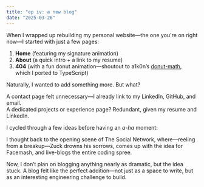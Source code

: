 ```yaml
---
title: "ep iv: a new blog"
date: "2025-03-26"
---
```


When I wrapped up rebuilding my personal website—the one you're on right now—I started with just a few pages:  

1. **Home** (featuring my signature animation)  
2. **About** (a quick intro + a link to my resume)  
3. **404** (with a fun donut animation—shoutout to a1k0n’s [donut-math](https://www.a1k0n.net/2011/07/20/donut-math.html), which I ported to TypeScript)  

Naturally, I wanted to add something more. But what?  

A contact page felt unnecessary—I already link to my LinkedIn, GitHub, and email.  
A dedicated projects or experience page? Redundant, given my resume and LinkedIn.  

I cycled through a few ideas before having an _a-ha_ moment:  

I thought back to the opening scene of The Social Network, where—reeling from a breakup—Zuck drowns his sorrows, comes up with the idea for Facemash, and live-blogs the entire coding spree.

Now, I don’t plan on blogging anything nearly as dramatic, but the idea stuck. A blog felt like the perfect addition—not just as a space to write, but as an interesting engineering challenge to build.  
